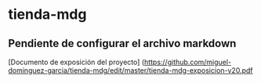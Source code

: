 # tienda-mdg
## Pendiente de configurar el archivo markdown 

[Documento de exposición del proyecto] (https://github.com/miguel-dominguez-garcia/tienda-mdg/edit/master/tienda-mdg-exposicion-v20.pdf
